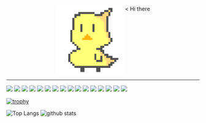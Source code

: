 <p align="center" style="display: flex; justify-content: center;">
    <img width="180" src="img_hiyoko.png"></img>
    < Hi there
</p>

---

![](https://img.shields.io/badge/JavaScript-f0db4f?style=flat-square&logo=javascript&logoColor=black)
![](https://img.shields.io/badge/TypeScript-007acc?style=flat-square&logo=typescript&logoColor=white)
![](https://img.shields.io/badge/CSS-0092bf?style=flat-square&logo=css3&logoColor=white)
![](https://img.shields.io/badge/Sass-bf4080?style=flat-square&logo=sass&logoColor=white)
![](https://img.shields.io/badge/HTML-e34c26?style=flat-square&logo=html5&logoColor=white)
![](https://img.shields.io/badge/-Vue.js-4fc08d?style=flat-square&logo=Vue.js&logoColor=fff)
![](https://img.shields.io/badge/-Nuxt.js-255461?style=flat-square&logo=Nuxt.js&logoColor=fff)
![](https://img.shields.io/badge/React.js-555555?style=flat-square&logo=react&logoColor=61dafb)
![](https://img.shields.io/badge/Gatsby.js-663399?style=flat-square&logo=gatsby&logoColor=white)
![](https://img.shields.io/badge/Next.js-000000?style=flat-square&logo=next.js&logoColor=white)
![](https://img.shields.io/badge/Flutter-115596?style=flat-square&logo=flutter&logoColor=51BFF0)
![](https://img.shields.io/badge/Dart-115596?style=flat-square&logo=dart&logoColor=51BFF0)
![](https://img.shields.io/badge/Docker-2496ed?style=flat-square&logo=docker&logoColor=white)
![](https://img.shields.io/badge/Firebase-f57c00?style=flat-square&logo=firebase&logoColor=ffca28)
![](https://img.shields.io/badge/macOS-f5f5f7?style=flat-square&logo=apple&logoColor=black)
![](https://img.shields.io/badge/VSCode-007acc?style=flat-square&logo=visualstudiocode&logoColor=white)

[![trophy](https://github-profile-trophy.vercel.app/?username=mayataso&theme=onedark&column=7)](https://github.com/ryo-ma/github-profile-trophy)

<p align="left"> 
  <img alt="Top Langs" height="160px" src="https://github-readme-stats.vercel.app/api?username=mayataso&show_icons=true&theme=onedark&count_private=true&cache_seconds=7200" />
  <img alt="github stats" height="160px" src="https://github-readme-stats.vercel.app/api/top-langs/?username=mayataso&theme=onedark&langs_count=10&show_icons=true&layout=compact&cache_seconds=7200" />
</p>
